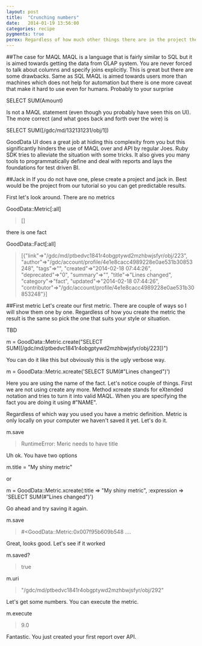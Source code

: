 ```yaml
---
layout: post
title:  "Crunching numbers"
date:   2014-01-19 13:56:00
categories: recipe
pygments: true
perex: Regardless of how much other things there are in the project the most important thing is to get some numbers out. Let's do it. With Ruby.
---
```


##The case for MAQL
MAQL is a language that is fairly similar to SQL but it is aimed towards getting the data from OLAP system. You are never forced to talk about columns and specify joins explicitly. This is great but there are some drawbacks. Same as SQL MAQL is aimed towards users more than machines which does not help for automation but there is one more caveat that make it hard to use even for humans. Probably to your surprise

  SELECT SUM(Amount)

Is not a MAQL statement (even though you probably have seen this on UI). The more correct (and what goes back and forth over the wire) is

  SELECT SUM([/gdc/md/132131231/obj/1])

GoodData UI does a great job at hiding this complexity from you but this significantly hinders the use of MAQL over and API by regular Joes. Ruby SDK tries to alleviate the situation with some tricks. It also gives you many tools to programmatically define and deal with reports and lays the foundations for test driven BI.

##Jack in
If you do not have one, plese create a project and jack in. Best would be the project from our tutorial so you can get predictable results.

First let's look around. There are no metrics

  GoodData::Metric[:all]
  > []

there is one fact

  GoodData::Fact[:all]
  > [{"link"=>"/gdc/md/ptbedvc1841r4obgptywd2mzhbwjsfyr/obj/223",
    "author"=>"/gdc/account/profile/4e1e8cacc4989228e0ae531b30853248",
    "tags"=>"",
    "created"=>"2014-02-18 07:44:26",
    "deprecated"=>"0",
    "summary"=>"",
    "title"=>"Lines changed",
    "category"=>"fact",
    "updated"=>"2014-02-18 07:44:26",
    "contributor"=>"/gdc/account/profile/4e1e8cacc4989228e0ae531b30853248"}]

##First metric
Let's create our first metric. There are couple of ways so I will show them one by one. Regardless of how you create the metric the result is the same so pick the one that suits your style or situation.

TBD

  m = GoodData::Metric.create("SELECT SUM([/gdc/md/ptbedvc1841r4obgptywd2mzhbwjsfyr/obj/223])")

You can do it like this but obviously this is the ugly verbose way.

  m = GoodData::Metric.xcreate('SELECT SUM(#"Lines changed")')

Here you are using the name of the fact. Let's notice couple of things. First we are not using create any more. Method xcreate stands for eXtended notation and tries to turn it into valid MAQL. When you are specifying the fact you are doing it using #"NAME".

Regardless of which way you used you have a metric definition. Metric is only locally on your computer we haven't saved it yet. Let's do it.

  m.save
  > RuntimeError: Meric needs to have title

Uh ok. You have two options

  m.title = "My shiny metric"

or

  m = GoodData::Metric.xcreate(:title => "My shiny metric", :expression => 'SELECT SUM(#"Lines changed")')

Go ahead and try saving it again.

  m.save
  > #<GoodData::Metric:0x007f95b609b548 ....

Great, looks good. Let's see if it worked

  m.saved?
  > true

  m.uri
  > "/gdc/md/ptbedvc1841r4obgptywd2mzhbwjsfyr/obj/292"

Let's get some numbers. You can execute the metric.

  m.execute
  > 9.0

Fantastic. You just created your first report over API.